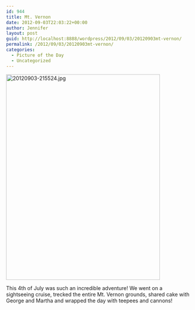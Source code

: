 ```yaml
---
id: 944
title: Mt. Vernon
date: 2012-09-03T22:03:22+00:00
author: Jennifer
layout: post
guid: http://localhost:8888/wordpress/2012/09/03/20120903mt-vernon/
permalink: /2012/09/03/20120903mt-vernon/
categories:
  - Picture of the Day
  - Uncategorized
---
```

[<img height="560" alt="20120903-215524.jpg" width="420" class="alignnone " src="http://static.squarespace.com/static/50db6bb3e4b015296cd43789/50dfa5b1e4b0dc6320e0b5ea/50dfa5b4e4b0dc6320e0b95d/1346709324000/?format=original" />](http://static.squarespace.com/static/50db6bb3e4b015296cd43789/50dfa5b1e4b0dc6320e0b5ea/50dfa5b4e4b0dc6320e0b95d/1346709324000/?format=original)
  
This 4th of July was such an incredible adventure! We went on a sightseeing cruise, trecked the entire Mt. Vernon grounds, shared cake with George and Martha and wrapped the day with teepees and cannons!